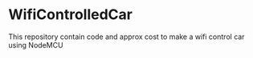 # WifiControlledCar
 This repository contain code and approx cost to make a wifi control car using NodeMCU

